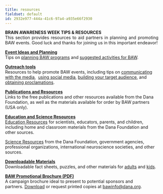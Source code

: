 ```yaml
---
title: resources
fieldset: default
id: 2932e977-444a-41c6-97a4-a935e66f2930
---
```

<div class="grid_9"> <div id="ctl00_ContentPlaceHolder1_cntMainContent"> <p align="justify"><span lang="EN-US"><strong>BRAIN AWARENESS WEEK TIPS &amp; RESOURCES<br></strong></span>This section provides resources to aid partners in planning and promoting BAW events. Good luck and thanks for joining us in this important endeavor!</p> <p><strong><a title="Event Ideas and Planning" href="http://www.dana.org/baw/eventideas">Event Ideas and Planning</a></strong><br>Tips on <a title="planning public programs for Brain Awareness Week" href="/BAW/EventPlanning/">planning BAW programs</a>&nbsp;and <a title="suggested activities for BAW" href="/BAW/eventideas">suggested activities for BAW</a>.</p> <p><a title="Outreach tools" href="/BAW/Outreach/"><strong>Outreach tools</strong></a><br>Resources to help promote BAW events, including tips on <a title="communicating with the media" href="http://dana.org/BAW/media">communicating with the media</a>,&nbsp; <a title="using social media" href="http://dana.org/BAW/socialmediatoolkit/">using social media</a>, <a title="building your target audience" href="http://dana.org/BAW/audience ">building your target audience</a>, and <a title="obtaining&nbsp;proclamations" href="http://dana.org/BAW/proclamations/">obtaining&nbsp;proclamations</a>.</p> <p><strong><a title="Publications and Resources" href="/BAW/Publications/">Publications and Resources</a></strong><br>Links to the free publications and other resources available from the Dana Foundation, as well as the materials available for order by BAW partners (USA only).</p> <p><strong><a title="Education and Science Resources" href="http://www.dana.org/baw/educationresources">Education and Science Resources</a></strong><br><a title="Education Resources" href="/BAW/educationresources">Education Resources</a>&nbsp;for scientists, educators, parents, and children, including home and classroom materials from the Dana Foundation and other sources.</p> <p><a title="Science Resources" href="/BAW/scienceresources">Science Resources</a>&nbsp;from the Dana Foundation, government agencies, professional organizations, international neuroscience societies, and other sources.</p> <p><strong><a title="Downloadable Materials" href="http://www.dana.org/downloads/adults">Downloadable Materials</a></strong><br>Downloadable fact sheets, puzzles, and other materials for <a title="Downloads for Adults" href="http://www.dana.org/downloads/adults" target="_blank">adults</a>&nbsp;and <a title="Downloads for Kids" href="http://www.dana.org/downloads/kids" target="_blank">kids</a>.&nbsp;</p> <p><strong><a title="BAW Promotional Brochure (PDF)" onclick="ga('send', 'pageview', {'page': '/uploadedFiles/BAW/BAW_Brochure_2018_Panels.pdf', 'title': 'BAW brochure panels Tips and Resources Updated'});" href="/uploadedFiles/BAW/BAW_Brochure_2018_Panels.pdf">BAW Promotional Brochure (PDF)</a><br></strong>A campaign brochure ideal to present to potential sponsors and partners.&nbsp;<a title="BAW brochure panels" onclick="ga('send', 'pageview', {'page': '/uploadedFiles/Brainweek/Resources/Puzzles_and_graphics/BAW%20brochure%20panels.pdf', 'title': 'BAW brochure panels Tips and Resources Updated'});" href="/uploadedFiles/Brainweek/Resources/Puzzles_and_graphics/BAW%20brochure%20panels.pdf">Download</a>&nbsp;or request printed copies at <a href="mailto:bawinfo@dana.org">bawinfo@dana.org</a>.</p> </div> </div>
